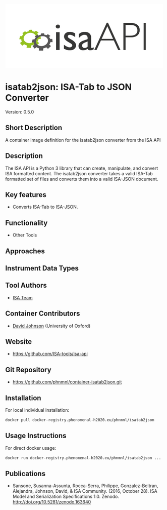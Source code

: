 ![Logo](isa-api_logo.png)

# isatab2json: ISA-Tab to JSON Converter
Version: 0.5.0

## Short Description

A container image definition for the isatab2json converter from the ISA API

## Description

The ISA API is a Python 3 library that can create, manipulate, and convert ISA formatted content. The isatab2json
converter takes a valid ISA-Tab formatted set of files and converts them into a valid ISA-JSON document.

## Key features

- Converts ISA-Tab to ISA-JSON.

## Functionality

- Other Tools

## Approaches
  
## Instrument Data Types

## Tool Authors

- [ISA Team](http://isa-tools.org)

## Container Contributors

- [David Johnson](https://github.com/djcomlab) (University of Oxford)

## Website

- https://github.com/ISA-tools/isa-api


## Git Repository

- https://github.com/phnmnl/container-isatab2json.git

## Installation 

For local individual installation:

```bash
docker pull docker-registry.phenomenal-h2020.eu/phnmnl/isatab2json
```

## Usage Instructions

For direct docker usage:

```bash
docker run docker-registry.phenomenal-h2020.eu/phnmnl/isatab2json ...
```

## Publications

- Sansone, Susanna-Assunta, Rocca-Serra, Philippe, Gonzalez-Beltran, Alejandra, Johnson, David, & ISA Community. (2016, October 28). ISA Model and Serialization Specifications 1.0. Zenodo. http://doi.org/10.5281/zenodo.163640
